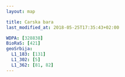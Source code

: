 ```yaml
---
layout: map

title: Carska bara
last_modified_at: 2018-05-25T17:35:43+02:00

WDPA: [328838]
BioRaS: [421]
geoSrbija:
  L1_183: [131]
  L1_302: [5]
  L1_362: [81, 82]
---
```

